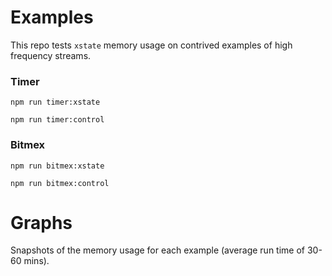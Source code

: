 # Examples

This repo tests `xstate` memory usage on contrived examples of high frequency streams.

### Timer

`npm run timer:xstate`

`npm run timer:control`

### Bitmex

`npm run bitmex:xstate`

`npm run bitmex:control`

# Graphs

Snapshots of the memory usage for each example (average run time of 30-60 mins).
